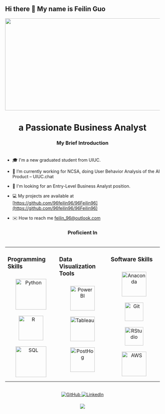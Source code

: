 ## Hi there 👋 My name is Feilin Guo

<div align="center">
<img src="https://raw.githubusercontent.com/thomasync/thomasync/main/headergitlight.gif#gh-light-mode-only" align="center" height="300" width = "600" />  
</div>  
  

# <div align="center">a Passionate Business Analyst</div>  

### <div align="center">My Brief Introduction</div><br />

- 🎓 I'm a new graduated student from UIUC.

- 🌱 I’m currently working for NCSA, doing User Behavior Analysis of the AI Product – UIUC.chat

- 💼 I'm looking for an Entry-Level Business Analyst position.

- 💻 My projects are available at [https://github.com/96feilin96/96Feilin96](https://github.com/96feilin96/96Feilin96)
- ✉️ How to reach me [feilin_96@outlook.com](feilin_96@outlook.com)

### <div align="center">Proficient In</div><br />

<table><tr><td valign="top" width="33%">

### Programming Skills  
<div align="center">  
<img style="margin: 10px" src="https://cdn.jsdelivr.net/gh/devicons/devicon/icons/python/python-original.svg" alt="Python" height="100" style="margin-bottom: 5px;" />
<img style="margin: 10px" src="https://cdn.jsdelivr.net/gh/devicons/devicon/icons/r/r-original.svg" alt="R" height="80" />  
<img style="margin: 10px" src="https://cdn.jsdelivr.net/gh/devicons/devicon/icons/mysql/mysql-original-wordmark.svg" alt="SQL" height="100" />  

</div>

</td><td valign="top" width="33%">





### Data Visualization Tools
<div align="center">  
<img style="margin: 10px" src="https://upload.wikimedia.org/wikipedia/commons/c/cf/New_Power_BI_Logo.svg" alt="Power BI" height="80" />  
<img style="margin: 10px" src="https://cdn.worldvectorlogo.com/logos/tableau-software.svg" alt="Tableau" height="80" />  
<img style="margin: 10px" src="https://posthog.com/brand/posthog-logo.svg" alt="PostHog" height="80" />  

</div>

</td><td valign="top" width="33%">




### Software Skills
<div align="center">  
<img style="margin: 10px" src="https://cdn.jsdelivr.net/gh/devicons/devicon/icons/anaconda/anaconda-original.svg" alt="Anaconda" height="80" />
<img style="margin: 10px" src="https://profilinator.rishav.dev/skills-assets/git-scm-icon.svg" alt="Git" height="60" />
<img style="margin: 10px" src="https://cdn.jsdelivr.net/gh/devicons/devicon/icons/rstudio/rstudio-original.svg" alt="RStudio" height="60" />
<img style="margin: 10px" src="https://upload.wikimedia.org/wikipedia/commons/9/93/Amazon_Web_Services_Logo.svg" alt="AWS" height="80" />




</div>

</td></tr></table>  

<br/>  

<div align="center">
  <a href="https://github.com/96feilin96/96Feilin96?tab=readme-ov-file" target="_blank">
    <img src="https://img.shields.io/badge/github-%2324292e.svg?&style=for-the-badge&logo=github&logoColor=white" alt="GitHub" style="margin-bottom: 5px;" />
  </a>
  <a href="https://www.linkedin.com/in/feilin-guo-629340288/" target="_blank">
    <img src="https://img.shields.io/badge/linkedin-%231E77B5.svg?&style=for-the-badge&logo=linkedin&logoColor=white" alt="LinkedIn" style="margin-bottom: 5px;" />
  </a>
</div>  
  

<br/>  

<div align="center">
  <img src="https://komarev.com/ghpvc/?username=96feilin96&&style=flat-square" align="center" />
</div>  
  
<br/>  

